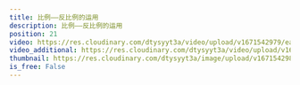 ```yaml
---
title: 比例——反比例的运用
description: 比例——反比例的运用
position: 21
video: https://res.cloudinary.com/dtysyyt3a/video/upload/v1671542979/easymath/6年级下/04单元比例/y3bxaqnjixgxcpffvhfh.mp4
video_additional: https://res.cloudinary.com/dtysyyt3a/video/upload/v1671543066/easymath/6年级下/04单元比例/每课一题的解答视频/iirwhiuictdvulb5i1ff.mp4
thumbnail: https://res.cloudinary.com/dtysyyt3a/image/upload/v1671542981/easymath/6年级下/04单元比例/au2ubvgcpxqz7bne5wkn.png
is_free: False
---
```

